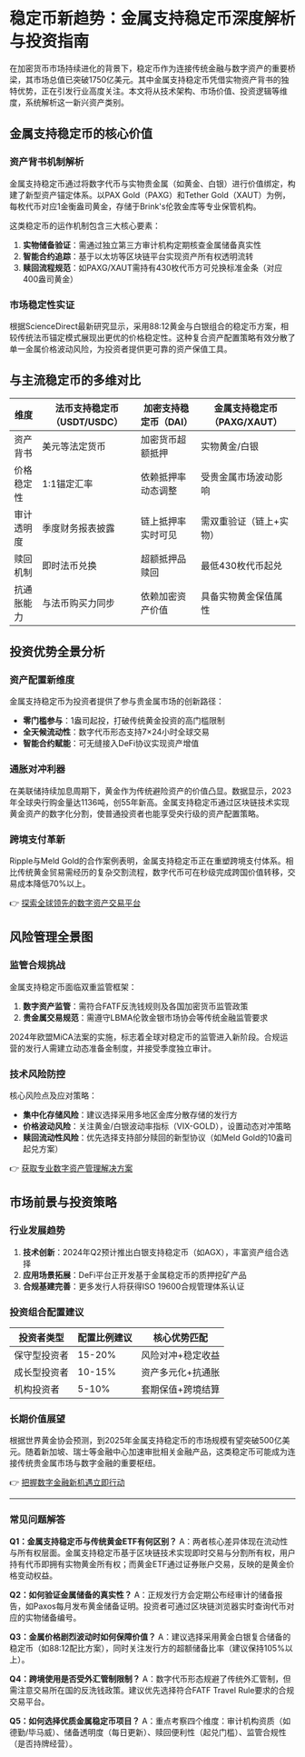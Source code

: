 # 稳定币新趋势：金属支持稳定币深度解析与投资指南

在加密货币市场持续进化的背景下，稳定币作为连接传统金融与数字资产的重要桥梁，其市场总值已突破1750亿美元。其中金属支持稳定币凭借实物资产背书的独特优势，正在引发行业高度关注。本文将从技术架构、市场价值、投资逻辑等维度，系统解析这一新兴资产类别。

## 金属支持稳定币的核心价值

### 资产背书机制解析
金属支持稳定币通过将数字代币与实物贵金属（如黄金、白银）进行价值绑定，构建了新型资产锚定体系。以PAX Gold（PAXG）和Tether Gold（XAUT）为例，每枚代币对应1金衡盎司黄金，存储于Brink's伦敦金库等专业保管机构。

这类稳定币的运作机制包含三大核心要素：
1. **实物储备验证**：需通过独立第三方审计机构定期核查金属储备真实性
2. **智能合约追踪**：基于以太坊等区块链平台实现资产所有权透明流转
3. **赎回流程规范**：如PAXG/XAUT需持有430枚代币方可兑换标准金条（对应400盎司黄金）

### 市场稳定性实证
根据ScienceDirect最新研究显示，采用88:12黄金与白银组合的稳定币方案，相较传统法币锚定模式展现出更优的价格稳定性。这种复合资产配置策略有效分散了单一金属价格波动风险，为投资者提供更可靠的资产保值工具。

## 与主流稳定币的多维对比

| 维度            | 法币支持稳定币（USDT/USDC） | 加密支持稳定币（DAI） | 金属支持稳定币（PAXG/XAUT） |
|-----------------|--------------------------|---------------------|--------------------------|
| 资产背书        | 美元等法定货币           | 加密货币超额抵押    | 实物黄金/白银            |
| 价格稳定性      | 1:1锚定汇率              | 依赖抵押率动态调整  | 受贵金属市场波动影响     |
| 审计透明度      | 季度财务报表披露         | 链上抵押率实时可见  | 需双重验证（链上+实物）  |
| 赎回机制        | 即时法币兑换             | 超额抵押品赎回      | 最低430枚代币起兑        |
| 抗通胀能力      | 与法币购买力同步         | 依赖加密资产价值    | 具备实物黄金保值属性     |

## 投资优势全景分析

### 资产配置新维度
金属支持稳定币为投资者提供了参与贵金属市场的创新路径：
- **零门槛参与**：1盎司起投，打破传统黄金投资的高门槛限制
- **全天候流动性**：数字代币形态支持7×24小时全球交易
- **智能合约赋能**：可无缝接入DeFi协议实现资产增值

### 通胀对冲利器
在美联储持续加息周期下，黄金作为传统避险资产的价值凸显。数据显示，2023年全球央行购金量达1136吨，创55年新高。金属支持稳定币通过区块链技术实现黄金资产的数字化分割，使普通投资者也能享受央行级的资产配置策略。

### 跨境支付革新
Ripple与Meld Gold的合作案例表明，金属支持稳定币正在重塑跨境支付体系。相比传统黄金贸易需经历的复杂交割流程，数字代币可在秒级完成跨国价值转移，交易成本降低70%以上。

👉 [探索全球领先的数字资产交易平台](https://bit.ly/okx_welcome)

## 风险管理全景图

### 监管合规挑战
金属支持稳定币面临双重监管框架：
1. **数字资产监管**：需符合FATF反洗钱规则及各国加密货币监管政策
2. **贵金属交易规范**：需遵守LBMA伦敦金银市场协会等传统金融监管要求

2024年欧盟MiCA法案的实施，标志着全球对稳定币的监管进入新阶段。合规运营的发行人需建立动态准备金制度，并接受季度独立审计。

### 技术风险防控
核心风险点及应对策略：
- **集中化存储风险**：建议选择采用多地区金库分散存储的发行方
- **价格波动风险**：关注黄金/白银波动率指标（VIX-GOLD），设置动态对冲策略
- **赎回流动性风险**：优先选择支持部分赎回的新型协议（如Meld Gold的10盎司起兑方案）

👉 [获取专业数字资产管理解决方案](https://bit.ly/okx_welcome)

## 市场前景与投资策略

### 行业发展趋势
1. **技术创新**：2024年Q2预计推出白银支持稳定币（如AGX），丰富资产组合选择
2. **应用场景拓展**：DeFi平台正开发基于金属稳定币的质押挖矿产品
3. **合规基建完善**：更多发行人将获得ISO 19600合规管理体系认证

### 投资组合配置建议
| 投资者类型     | 配置比例建议 | 核心优势匹配         |
|----------------|------------|--------------------|
| 保守型投资者   | 15-20%     | 风险对冲+稳定收益   |
| 成长型投资者   | 10-15%     | 资产多元化+抗通胀   |
| 机构投资者     | 5-10%      | 套期保值+跨境结算   |

### 长期价值展望
根据世界黄金协会预测，到2025年金属支持稳定币的市场规模有望突破500亿美元。随着新加坡、瑞士等金融中心加速审批相关金融产品，这类稳定币可能成为连接传统贵金属市场与数字金融的重要枢纽。

👉 [把握数字金融新机遇立即行动](https://bit.ly/okx_welcome)

---

### 常见问题解答

**Q1：金属支持稳定币与传统黄金ETF有何区别？**
A：两者核心差异体现在流动性与所有权层面。金属支持稳定币基于区块链技术实现即时交易与分割所有权，用户持有代币即拥有实物黄金所有权；而黄金ETF通过证券账户交易，反映的是黄金价格变动权益。

**Q2：如何验证金属储备的真实性？**
A：正规发行方会定期公布经审计的储备报告，如Paxos每月发布黄金储备证明。投资者可通过区块链浏览器实时查询代币对应的实物储备编号。

**Q3：金属价格剧烈波动时如何保障价值？**
A：建议选择采用黄金白银复合储备的稳定币（如88:12配比方案），同时关注发行方的超额储备比率（建议保持105%以上）。

**Q4：跨境使用是否受外汇管制限制？**
A：数字代币形态规避了传统外汇管制，但需注意交易所在国的反洗钱政策。建议优先选择符合FATF Travel Rule要求的合规交易平台。

**Q5：如何选择优质金属稳定币项目？**
A：重点考察四个维度：审计机构资质（如德勤/毕马威）、储备透明度（每日更新）、赎回便利性（起兑门槛）、监管合规性（是否持牌经营）。